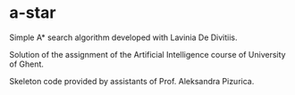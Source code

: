 # a-star
Simple A* search algorithm developed with Lavinia De Divitiis.

Solution of the assignment of the Artificial Intelligence course of University of Ghent.

Skeleton code provided by assistants of Prof. Aleksandra Pizurica.
